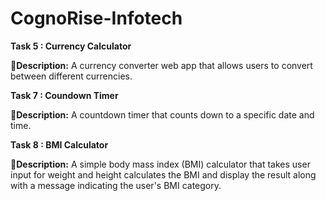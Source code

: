# CognoRise-Infotech
**Task 5 : Currency Calculator**

**Description:** A currency converter web app that allows users to convert between different currencies.

**Task 7 : Coundown Timer**

**Description:** A countdown timer that counts down to a specific date and time.

**Task 8 : BMI Calculator**

**Description:** A simple body mass index (BMI) calculator that takes user input for weight 
and height calculates the BMI and display the result along with a message indicating the user's BMI category.
